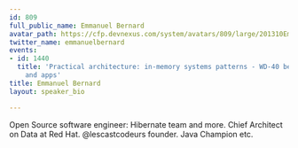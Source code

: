```yaml
---
id: 809
full_public_name: Emmanuel Bernard
avatar_path: https://cfp.devnexus.com/system/avatars/809/large/201310EmmanuelBernardSquare.jpg?1511965961
twitter_name: emmanuelbernard
events:
- id: 1440
  title: 'Practical architecture: in-memory systems patterns - WD-40 between data
    and apps'
title: Emmanuel Bernard
layout: speaker_bio

---
```

Open Source software engineer: Hibernate team and more. Chief Architect on Data at Red Hat. @lescastcodeurs founder. Java Champion etc.
